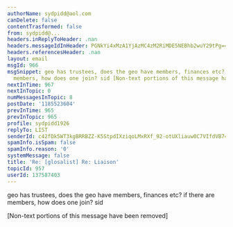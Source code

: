 ```yaml
---
authorName: sydpidd@aol.com
canDelete: false
contentTrasformed: false
from: sydpidd@...
headers.inReplyToHeader: .nan
headers.messageIdInHeader: PGNkYi4xMzA1YjAzMC4zM2RiMDE5NEBhb2wuY29tPg==
headers.referencesHeader: .nan
layout: email
msgId: 966
msgSnippet: geo has trustees, does the geo have members, finances etc? if there are
  members, how does one join? sid [Non-text portions of this message have been removed]
nextInTime: 967
nextInTopic: 0
numMessagesInTopic: 8
postDate: '1185523604'
prevInTime: 965
prevInTopic: 965
profile: sydpidd1926
replyTo: LIST
senderId: c42fDk5WT3kgBRRBZZ-K5StpdIXziqoLMxRXf_92-otUXliauw0C7VIfdVB74WyWw8tUJMX2
spamInfo.isSpam: false
spamInfo.reason: '0'
systemMessage: false
title: 'Re: [glosalist] Re: Liaison'
topicId: 957
userId: 137587403
---
```


geo has trustees, does the geo have members, finances etc?
if there are members, how does one join? 
sid



   


[Non-text portions of this message have been removed]


